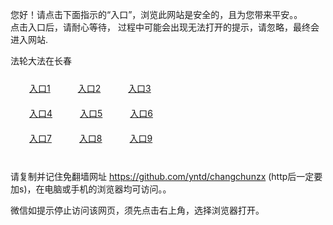 您好！请点击下面指示的“入口”，浏览此网站是安全的，且为您带来平安。。 <br/>
点击入口后，请耐心等待， 过程中可能会出现无法打开的提示，请忽略，最终会进入网站. </br>

法轮大法在长春<br/>
<div style="padding:10px"><a style="margin:20px" target="_blank" href="https://d58jqrrr0pbyi.cloudfront.net/2Qpsp?sukmam" id="ccLink1" rel="nofollow">入口1</a> <a target="_blank" style="margin:20px" href="https://d2ga4brw8ezfed.cloudfront.net/2Qpsp?zkxwd" id="ccLink2" rel="nofollow">入口2</a> <a style="margin:20px" target="_blank" href="https://d1ng02eo9s3ufl.cloudfront.net/2Qpsp?pkodpai" id="ccLink3" rel="nofollow">入口3</a></div>

<div style="padding:10px" ><a style="margin:20px" target="_blank" href="https://d58jqrrr0pbyi.cloudfront.net/2Qpsp?sukmam" id="ccLink4" rel="nofollow">入口4</a> <a style="margin:20px" href="https://d2ga4brw8ezfed.cloudfront.net/2Qpsp?zkxwd" target="_blank" id="ccLink5" rel="nofollow">入口5</a> <a style="margin:20px" href="https://d1ng02eo9s3ufl.cloudfront.net/2Qpsp?pkodpai" target="_blank" id="ccLink6" rel="nofollow">入口6</a></div>

<div style="padding:10px"><a style="margin:20px" target="_blank" href="https://d58jqrrr0pbyi.cloudfront.net/2Qpsp?sukmam" id="ccLink7" rel="nofollow">入口7</a> <a style="margin:20px" href="https://d2ga4brw8ezfed.cloudfront.net/2Qpsp?zkxwd" target="_blank" id="ccLink8" rel="nofollow">入口8</a> <a style="margin:20px" target="_blank" href="https://d1ng02eo9s3ufl.cloudfront.net/2Qpsp?pkodpai" id="ccLink9" rel="nofollow">入口9</a></div>

<br/>



请复制并记住免翻墙网址 https://github.com/yntd/changchunzx (http后一定要加s)，在电脑或手机的浏览器均可访问。。<br/>

微信如提示停止访问该网页，须先点击右上角，选择浏览器打开。
